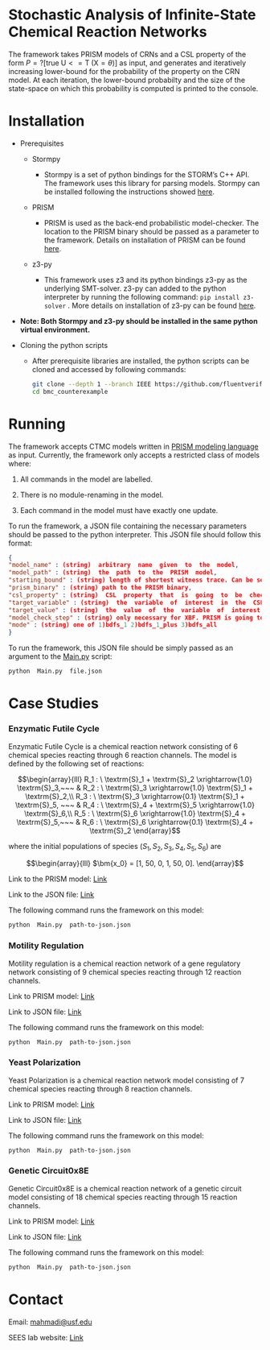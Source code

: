 
# Stochastic Analysis of Infinite-State Chemical Reaction Networks

The framework takes PRISM models of CRNs and a CSL property of the form $P=? [\textrm{true} \; \textrm{U}<=\textrm{T} \;  (\textrm{X}=\theta)]$ as input, and generates and iteratively increasing lower-bound for the probability of the property on the CRN model.
At each iteration, the lower-bound probabilty and the size of the state-space on which this probability is computed is printed to the console.

# Installation

- Prerequisites

	- Stormpy

		- Stormpy is a set of python bindings for the STORM’s C++ API. The framework uses this library for parsing models. Stormpy can be installed following the instructions showed [here](https://moves-rwth.github.io/stormpy/installation.html#installation-steps).

	- PRISM

		- PRISM is used as the back-end probabilistic model-checker. The location to the PRISM binary should be passed as a parameter to the framework. Details on installation of PRISM can be found [here](https://www.prismmodelchecker.org/manual/InstallingPRISM/Instructions).

	- z3-py

		- This framework uses z3 and its python bindings z3-py as the underlying SMT-solver. z3-py can added to the python interpreter by running the following command: `pip install z3-solver` . More details on installation of z3-py can be found [here](https://github.com/Z3Prover/z3?tab=readme-ov-file#z3-bindings).

- **Note: Both Stormpy and z3-py should be installed in the same python virtual environment.**

- Cloning the python scripts
	
	- After prerequisite libraries are installed, the python scripts can be cloned and accessed by following commands:
		 ```bash
		git clone --depth 1 --branch IEEE https://github.com/fluentverification/bmc_counterexample.git
		cd bmc_counterexample
		```


# Running

The framework accepts CTMC models written in [PRISM modeling language](https://www.prismmodelchecker.org/manual/ThePRISMLanguage/Introduction) as input. Currently, the framework only accepts a restricted class of models where:

1. All commands in the model are labelled.

2. There is no module-renaming in the model.

3. Each command in the model must have exactly one update.

To run the framework, a JSON file containing the necessary parameters should be passed to the python interpreter. This JSON file should follow this format:

```json
{
"model_name" : (string)  arbitrary  name  given  to  the  model,
"model_path" : (string)  the  path  to  the  PRISM  model,
"starting_bound" : (string) length of shortest witness trace. Can be set to 1 if not known,
"prism_binary" : (string) path to the PRISM binary,
"csl_property" : (string)  CSL  property  that  is  going  to  be  checked,
"target_variable" : (string)  the  variable  of  interest  in  the  CSL  property,
"target_value" : (string)  the  value  of  the  variable  of  interest  in  the  CSL  property,
"model_check_step" : (string) only necessary for XBF. PRISM is going to be called after the size of state space has increased by at least this value,
"mode" : (string) one of 1)bdfs_1 2)bdfs_1_plus 3)bdfs_all
}
```

To run the framework, this JSON file should be simply passed as an argument to the [Main.py](http://Main.py) script:

```bash
python  Main.py  file.json
```  

# Case Studies  

### Enzymatic Futile Cycle

Enzymatic Futile Cycle is a chemical reaction network consisting of 6 chemical species reacting through 6 reaction channels. The model is defined by the following set of reactions:

```math
\begin{array}{lll}
    R_1 : \ \textrm{S}_1 + \textrm{S}_2 \xrightarrow{1.0} \textrm{S}_3,~~~ &
    R_2 : \ \textrm{S}_3 \xrightarrow{1.0} \textrm{S}_1 + \textrm{S}_2,\\
    R_3 : \ \textrm{S}_3 \xrightarrow{0.1} \textrm{S}_1 + \textrm{S}_5, ~~~ &
    R_4 : \ \textrm{S}_4 + \textrm{S}_5 \xrightarrow{1.0} \textrm{S}_6,\\
    R_5 : \ \textrm{S}_6 \xrightarrow{1.0} \textrm{S}_4 + \textrm{S}_5,~~~ &
    R_6 : \ \textrm{S}_6 \xrightarrow{0.1} \textrm{S}_4 + \textrm{S}_2
\end{array}
```
where the initial populations of species $(S_1, S_2, S_3, S_4, S_5, S_6)$ are 
```math
\begin{array}{lll}
    $\bm{x_0} = [1, 50, 0, 1, 50, 0].
\end{array}
```


Link to the PRISM model: [Link](https://github.com/fluentverification/bmc_counterexample/blob/qest2024/CRNs/enzymatic_futile_cycle/enzym_unb.sm)

Link to the JSON file: [Link](https://github.com/fluentverification/bmc_counterexample/blob/qest2024/CRNs/enzymatic_futile_cycle/enzymatic_futile_cycle.json)

The following command runs the framework on this model:

```bash
python  Main.py  path-to-json.json
```

### Motility Regulation

Motility regulation is a chemical reaction network of a gene regulatory network consisting of 9 chemical species reacting through 12 reaction channels.

Link to PRISM model: [Link](https://github.com/fluentverification/bmc_counterexample/blob/qest2024/CRNs/motility_regulation/motility_unb.sm)

Link to JSON file: [Link](https://github.com/fluentverification/bmc_counterexample/blob/qest2024/CRNs/motility_regulation/motility_regulation.json) 

The following command runs the framework on this model:

```bash
python  Main.py  path-to-json.json
```

### Yeast Polarization

Yeast Polarization is a chemical reaction network model consisting of 7 chemical species reacting through 8 reaction channels.

Link to PRISM model: [Link](https://github.com/fluentverification/bmc_counterexample/blob/qest2024/CRNs/yeast_polarization/yeast_unb.sm) 

Link to JSON file: [Link](https://github.com/fluentverification/bmc_counterexample/blob/qest2024/CRNs/yeast_polarization/yeast_polarization.json)

The following command runs the framework on this model:

```bash
python  Main.py  path-to-json.json
```

### Genetic Circuit0x8E  

Genetic Circuit0x8E is a chemical reaction network of a genetic circuit model consisting of 18 chemical species reacting through 15 reaction channels.

Link to PRISM model: [Link](https://github.com/fluentverification/bmc_counterexample/blob/qest2024/CRNs/circuit0x8E/Circuit0x8E_100to111_unb.sm)

Link to JSON file: [Link](https://github.com/fluentverification/bmc_counterexample/blob/qest2024/CRNs/circuit0x8E/circuit0x8E.json)

The following command runs the framework on this model:

```bash
python  Main.py  path-to-json.json
```

# Contact

Email: mahmadi@usf.edu

SEES lab website: [Link](https://sees-usf.github.io/)
